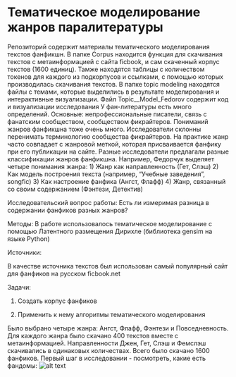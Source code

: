 # Тематическое моделирование жанров паралитературы
Репозиторий содержит материалы тематического моделирования текстов фанфикшн. В папке Corpus находится функция для скачивания текстов с метаинформацией с сайта ficbook, и сам скаченный корпус текстов (1600 единиц). Тамже находятся таблицы с количеством токенов для каждого из подкорпусов и ссылками, с помощью которых производилась скачивания текстов. В папке topic modeling находятся файлы с темами, которые выделились в результате моделирования и интерактивные визуализации. Файл Topic__Model_Fedorov содержит код и визуализации исследования
У фан-литературы есть много определений. Основные: непрофессиональные писатели, связь с фанатским сообществом, сообществом фикрайтеров. Пониманий жанров фанфикшна тоже очень много. Исследователи склонны перенимать терминологию сообщества фикрайтеров. На практике жанр часто совпадает с жанровой меткой, которая присваивается фанфику при его публикации на сайте. Разные исследователи предлагали разные классификации жанров фанфикшна. Например, Федорчук выделяет четыре понимания жанра: 1) Жанр как направленность (Гет, Слэш) 2) Как модель построения текста (например, “Учебные заведения”, songfic) 3) Как настроение фанфика (Ангст, Флафф) 4) Жанр, связанный со своим содержанием (Фэнтези, Детектив)

Исследовательский вопрос работы: 
Есть ли измеримая разница в содержании фанфиков разных жанров?

Методы:
В работе использовалось тематическое моделирование с помощью Латентного размещения Дирихле (библиотека gensim на языке Python)

Источники:

В качестве источника текстов был использован самый популярный сайт для фанфиков на русском ficbook.net

Задачи:

1) Создать корпус фанфиков

2) Применить к нему алгоритмы тематического моделирования

Было выбрано четыре жанра: Ангст, Флафф, Фэнтези и Повседневность. 
Для каждого жанра было скачано 400 текстов вместе с метаинформацией. Направленности Джен, Гет, Слэш и Фемслэш скачивались в одинаковых количествах. Всего было скачано 1600 фанфиков.
Первый шаг в исследовании - посмотреть, какие есть фандомы:
![alt text](https://cdn1.savepice.ru/uploads/2021/7/1/898c474e19037689b0c507b77de60eb0-full.png)


